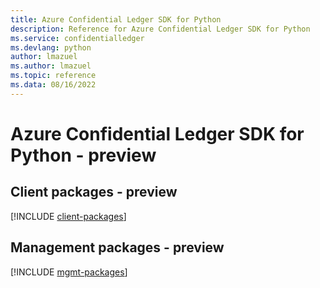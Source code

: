 ```yaml
---
title: Azure Confidential Ledger SDK for Python
description: Reference for Azure Confidential Ledger SDK for Python
ms.service: confidentialledger
ms.devlang: python
author: lmazuel
ms.author: lmazuel
ms.topic: reference
ms.data: 08/16/2022
---
```

# Azure Confidential Ledger SDK for Python - preview

## Client packages - preview
[!INCLUDE [client-packages](confidential-ledger-client-index.md)]
## Management packages - preview
[!INCLUDE [mgmt-packages](confidential-ledger-mgmt-index.md)]